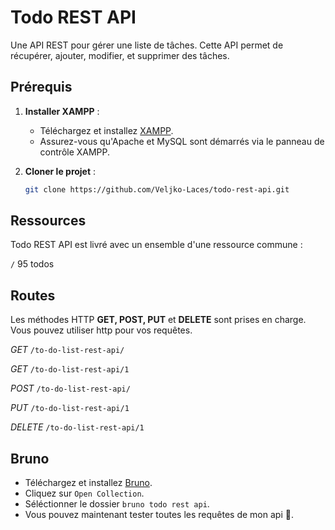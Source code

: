 # Todo REST API

Une API REST pour gérer une liste de tâches. Cette API permet de récupérer, ajouter, modifier, et supprimer des tâches.

## Prérequis

1. **Installer XAMPP** :
   - Téléchargez et installez [XAMPP](https://www.apachefriends.org/index.html).
   - Assurez-vous qu'Apache et MySQL sont démarrés via le panneau de contrôle XAMPP.

2. **Cloner le projet** :
    ```bash
    git clone https://github.com/Veljko-Laces/todo-rest-api.git
    ```

## Ressources
Todo REST API est livré avec un ensemble d'une ressource commune :

`/` 95 todos

## Routes
Les méthodes HTTP **GET, POST, PUT** et **DELETE** sont prises en charge. Vous pouvez utiliser http pour vos requêtes.

*GET* `/to-do-list-rest-api/`

*GET* `/to-do-list-rest-api/1`

*POST* `/to-do-list-rest-api/`

*PUT* `/to-do-list-rest-api/1`

*DELETE* `/to-do-list-rest-api/1`

## Bruno
- Téléchargez et installez [Bruno](https://www.usebruno.com/downloads).
- Cliquez sur `Open Collection`.
- Séléctionner le dossier `bruno todo rest api`.
- Vous pouvez maintenant tester toutes les requêtes de mon api 🤩.
